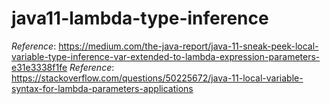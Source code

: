 # java11-lambda-type-inference
_Reference_: https://medium.com/the-java-report/java-11-sneak-peek-local-variable-type-inference-var-extended-to-lambda-expression-parameters-e31e3338f1fe
_Reference_: https://stackoverflow.com/questions/50225672/java-11-local-variable-syntax-for-lambda-parameters-applications
